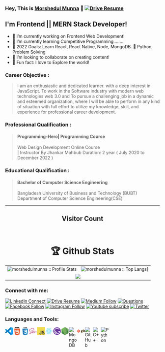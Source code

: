 ### Hey, This is [Morshedul Munna][website] 👋 [![Drive Resume](https://img.shields.io/badge/Resume-14171A?style=flat&logo=R&labelColor=212121)][resume]

## I'm Frontend || MERN Stack Developer!

- 🔭 I’m currently working on Frontend Web Development!
- 🌱 I’m currently learning Competitive Programming........
- 🥅 2022 Goals: Learn React, React Native, Node, MongoDB. 🚀 Python, Problem Solving 
- 👯 I’m looking to collaborate on creating content!
- 🚀 Fun fact: I love to Explore the world!

### Career Objective :

> I am an enthusiastic and dedicated learner. with a deep interest in JavaScript. To work in the Software industry with modern web technologies web 3.0 and
To pursue a challenging job in a dynamic and esteemed organization, where I will be able to perform in any kind of situation with full effort to utilize my
knowledge, skill, and experience for professional career development.

### Professional Qualification :
>#### Programming-Hero| Programming Course
>Web Design Development Online Course </br> | Instructor By Jhankar Mahbub
Duration: 2 year ( July 2020 to December 2022 )

### Educational Qualification :
>#### Bachelor of Computer Science Engineering
>Bangladesh University of Business and Technology (BUBT) </br>
Department of Computer Science Engineering(CSE)

 ---
<h2 align="center">Visitor Count</h2>
<p align="center">
  <img align="center" alt="" width="40%" src="https://profile-counter.glitch.me/Rayhan0Islam0Shagor/count.svg" />
</p>

<p align="center">
   <table>
   <h1 align="center">🏆 Github Stats</h1>
       <tr>
       <td><img alt="morshedulmunna :: Profile Stats" src="https://github-readme-stats.vercel.app/api?username=morshedulmunna&theme=blue-green&amp;show_icons=true&amp;count_private=true&amp;hide_border=true" /></td>
       <td><img alt="morshedulmunna :: Top Langs]" src="https://github-readme-stats.vercel.app/api/top-langs/?username=morshedulmunna&langs_count=14&theme=blue-green&layout=compact&hide=html"> </td>
     </tr>
     <tr>
        <td colspan="2" align="center"><img  align="center" src="https://github-readme-streak-stats.herokuapp.com?user=morshedulmunna&theme=blue-green&hide_border=true"></td>
     </tr>
   </table>
</p>


### Connect with me:

[![LinkedIn Connect](https://img.shields.io/badge/%20-Connect-black?color=14171A&labelColor=212121&logo=linkedin&logoColor=ffffff)][linkedin]
[![Drive Resume](https://img.shields.io/badge/Resume-14171A?style=flat&logo=R&labelColor=212121)][resume]
[![Medium Follow](https://img.shields.io/badge/%20-Follow-black?color=14171A&labelColor=1976d2&logo=medium&logoColor=ffffff)][medium]
[![Questions](https://img.shields.io/badge/%20-Questions-black?color=14171A&labelColor=fff&logo=stackoverflow&logoColor=0c0d0e26)](https://stackoverflow.com/users/edit/13958792)
[![Facebook Follow](https://img.shields.io/badge/%20-Follow-black?color=14171A&labelColor=1976d2&logo=facebook&logoColor=ffffff)][facebook]
[![Instagram Follow](https://img.shields.io/badge/%20-Follow-black?color=14171A&labelColor=fff&logo=instagram&logoColor=9E32AD)][instagram]
[![Youtube subscribe](https://img.shields.io:/youtube/channel/subscribers/UCCwRAqBwssrPj-1mcZA7KsQ?style=social)][youtube]
[![Twitter](https://img.shields.io:/twitter/follow/morshedulmunna?style=social)][twitter]

### Languages and Tools:

[<img align="left" alt="Visual Studio Code" width="26px" src="https://raw.githubusercontent.com/github/explore/80688e429a7d4ef2fca1e82350fe8e3517d3494d/topics/visual-studio-code/visual-studio-code.png" />][github]
[<img align="left" alt="HTML5" width="26px" src="https://raw.githubusercontent.com/github/explore/80688e429a7d4ef2fca1e82350fe8e3517d3494d/topics/html/html.png" />][github]
[<img align="left" alt="CSS3" width="26px" src="https://raw.githubusercontent.com/github/explore/80688e429a7d4ef2fca1e82350fe8e3517d3494d/topics/css/css.png" />][github]
[<img align="left" alt="Sass" width="26px" src="https://raw.githubusercontent.com/github/explore/80688e429a7d4ef2fca1e82350fe8e3517d3494d/topics/sass/sass.png" />][github]
[<img align="left" alt="JavaScript" width="26px" src="https://raw.githubusercontent.com/github/explore/80688e429a7d4ef2fca1e82350fe8e3517d3494d/topics/javascript/javascript.png" />][github]
[<img align="left" alt="React" width="26px" src="https://raw.githubusercontent.com/github/explore/80688e429a7d4ef2fca1e82350fe8e3517d3494d/topics/react/react.png" />][github]
[<img align="left" alt="Gatsby" width="26px" src="https://raw.githubusercontent.com/github/explore/e94815998e4e0713912fed477a1f346ec04c3da2/topics/gatsby/gatsby.png" />][github]
[<img align="left" alt="Node.js" width="26px" src="https://raw.githubusercontent.com/github/explore/80688e429a7d4ef2fca1e82350fe8e3517d3494d/topics/nodejs/nodejs.png" />][github]
[<img align="left" alt="MongoDB" width="26px" src="https://i.ibb.co/fqbTYyf/pngkit-ifunny-watermark-png-2254691.png" />][github]
[<img align="left" alt="Git" width="26px" src="https://raw.githubusercontent.com/github/explore/80688e429a7d4ef2fca1e82350fe8e3517d3494d/topics/git/git.png" />][github]
[<img align="left" alt="GitHub" width="26px" src="https://i.ibb.co/f13T02P/pngkey-com-github-icon-png-1787508.png" />][github]
[<img align="left" alt="C++" width="26px" src="https://i.ibb.co/Vj53Hgp/pngegg.png" />][github]
[<img align="left" alt="Python" width="26px" src="https://i.ibb.co/qrmbLns/5848152fcef1014c0b5e4967.png" />][github]



<br/>
<br/>
<br/>



[website]: https://morshedulmunna.netlify.app/
[instagram]: https://www.instagram.com/morshedul.munna/
[linkedin]: https://www.linkedin.com/in/morshedulmunna/
[github]: https://github.com/morshedulmunna
[facebook]: https://www.facebook.com/morshedulmunna.script
[resume]: https://drive.google.com/file/d/1L3BlSUHNeQA2XkQeU50-WLnwnjEMtxhU
[medium]: https://www.quora.com/profile/Morshedul-Munna
[youtube]: https://www.youtube.com/channel/UCCwRAqBwssrPj-1mcZA7KsQ
[twitter]: https://twitter.com/morshedulmunna
